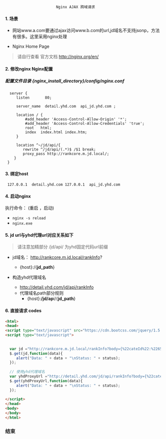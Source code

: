                            Nginx AJAX 跨域请求
#### 1. 场景
-  网站www.a.com要通过ajax访问www.b.com的url,jd域名不支持jsonp，方法有很多。这里采用nginx处理
 
[anchor-id]: http://nginx.org/en/

- Nginx Home  Page  

> 请自行查看 官方文档 http://nginx.org/en/




#### 2. 修改nginx  Nginx配置   
##### 配置文件目录  {nginx_install_directory}/config/nginx.conf 


      server {
         listen       80;
         
         server_name  detail.yhd.com  api_jd.yhd.com ;

         location / {
		     #add_header 'Access-Control-Allow-Origin' '*';
			 #add_header 'Access-Control-Allow-Credentials' 'true';
             root   html;
             index  index.html index.htm;
         }
		 
		 location ^~/jd/api/{
			rewrite ^/jd/api/(.*)$ /$1 break;
			proxy_pass http://rankcore.m.jd.local/;
		}
     }
 

 
#### 3. 绑定host
`
127.0.0.1  detail.yhd.com
127.0.0.1  api_jd.yhd.com`

#### 4. 启动nginx

执行命令： (重启 ，启动)
+ `nginx -s reload`
+  `nginx.exe`

#### 5. jd url与yhd代理url对应关系如下　
>请注意加精部分  /jd/api/  为yhd固定代码url前缀
  
+ jd域名：  http://rankcore.m.jd.local/rankInfo?
   +   {host}:/{**jd_path**}
   
+ 构造yhd代理域名
    + http://detail.yhd.com/jd/api/rankInfo
    + 代理域名path部分规则
	  + {host}:**/jd/ap**i/{**jd_path**}


#### 6. 直接请求 codes

```html
<html>
<head>
<script type="text/javascript" src="https://cdn.bootcss.com/jquery/1.5.1/jquery.js"></script>
<script type="text/javascript">
  
  
  var jd ="http://rankcore.m.jd.local/rankInfo?body={%22cateId%22:%22655%22,%22provinceId%22:%221%22,%22time%22:%221DAY%22,%22rankId%22:%22rank3001%22}&clientVersion=6.2.0&build=38335&client=apple&d_brand=Xiaomi&d_model=RedmiNote2&osVersion=5.0.2&screen=1920*1080&partner=test&uuid=869043021004155-fc64bab32c82&area=12_904_905_50601&networkType=wifi&pin=txjjzyzqbx"
  $.get(jd,function(data){
     alert("Data: " + data + "\nStatus: " + status);
  });
   
  // 使用yhd代理域名  
  var yhdProxyUrl ="http://detail.yhd.com/jd/api/rankInfo?body={%22cateId%22:%22655%22,%22provinceId%22:%221%22,%22time%22:%221DAY%22,%22rankId%22:%22rank3001%22}&clientVersion=6.2.0&build=38335&client=apple&d_brand=Xiaomi&d_model=RedmiNote2&osVersion=5.0.2&screen=1920*1080&partner=test&uuid=869043021004155-fc64bab32c82&area=12_904_905_50601&networkType=wifi&pin=txjjzyzqbx"
  $.get(yhdProxyUrl,function(data){
     alert("Data: " + data + "\nStatus: " + status);
  });
 
</script>
</head>
<body>
</body>
</html>
```


 

### 结束